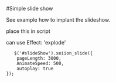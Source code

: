 #Simple slide show

See example how to implant the slideshow.


place this in script

can use Effect: 'explode'

       $('#slideShow').xeiion_slide({
        pageLength: 3000,
        AnimateSpeed: 500,
        autoplay: true
    });
    
